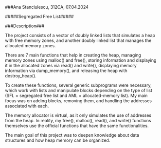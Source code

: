 ###Ana Stanciulescu, 312CA, 07.04.2024

#####Segregated Free List#####

###Description###

  The project consists of a vector of doubly linked lists that simulates a heap with free memory zones, and another doubly linked list that manages the allocated memory zones.

There are 7 main functions that help in creating the heap, managing memory zones using malloc() and free(), storing information and displaying it in the allocated zones via read() and write(), displaying memory information via dump_memory(), and releasing the heap with destroy_heap().

To create these functions, several generic subprograms were necessary, which work with lists and manipulate blocks depending on the type of list (SFL = segregated free list and AML = allocated-memory list). My main focus was on adding blocks, removing them, and handling the addresses associated with each.

The memory allocator is virtual, as it only simulates the use of addresses from the heap. In reality, my free(), malloc(), read(), and write() functions themselves use the official functions that have the same functionalities.

The main goal of this project was to deepen knowledge about data structures and how heap memory can be organized.

